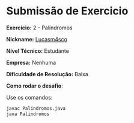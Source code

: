# Submissão de Exercicio

**Exercicio:** 2 - Palíndromos

**Nickname:** [Lucasm4sco](https://github.com/Lucasm4sco)

**Nível Técnico:** Estudante

**Empresa:** Nenhuma 

**Dificuldade de Resolução:** Baixa

**Como rodar o desafio**: 

Use os comandos: 

```bash
javac Palindromos.java
java Palindromos
```

